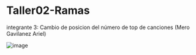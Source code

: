 # Taller02-Ramas

integrante 3: Cambio de posicion del número de top de canciones (Mero Gavilanez Ariel)

![image](https://github.com/user-attachments/assets/9bcc5fa4-c999-4339-bc4f-43f44d491e33)
